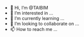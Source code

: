 - 👋 Hi, I’m @TAIBIM
- 👀 I’m interested in ...
- 🌱 I’m currently learning ...
- 💞️ I’m looking to collaborate on ...
- 📫 How to reach me ...

<!---
TAIBIM/TAIBIM is a ✨ special ✨ repository because its `README.md` (this file) appears on your GitHub profile.
You can click the Preview link to take a look at your changes.
--->
